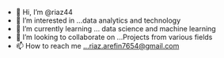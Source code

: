 - 👋 Hi, I’m @riaz44
- 👀 I’m interested in ...data analytics and technology
- 🌱 I’m currently learning ... data science and machine learning
- 💞️ I’m looking to collaborate on ...Projects from various fields
- 📫 How to reach me ...riaz.arefin7654@gmail.com

<!---
riaz44/riaz44 is a ✨ special ✨ repository because its `README.md` (this file) appears on your GitHub profile.
You can click the Preview link to take a look at your changes.
--->
